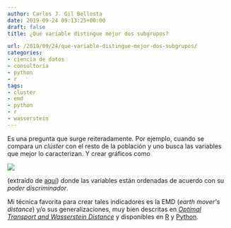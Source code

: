 ```yaml
---
author: Carlos J. Gil Bellosta
date: 2019-09-24 09:13:25+00:00
draft: false
title: ¿Qué variable distingue mejor dos subgrupos?

url: /2019/09/24/que-variable-distingue-mejor-dos-subgrupos/
categories:
- ciencia de datos
- consultoría
- python
- r
tags:
- cluster
- emd
- python
- r
- wasserstein
---
```


Es una pregunta que surge reiteradamente. Por ejemplo, cuando se compara un _clúster_ con el resto de la población y uno busca las variables que mejor lo caracterizan. Y crear gráficos como

![](/wp-uploads/2019/09/clusters_pv.png#center)

(extraído de [aquí](http://www.eustat.eus/document/datos/ct_tipoen_analisia_i.pdf)) donde las variables están ordenadas de acuerdo con su _poder discriminador_.

Mi técnica favorita para crear tales indicadores es la EMD (_earth mover's distance_) y/o sus generalizaciones, muy bien descritas en [_Optimal Transport and Wasserstein Distance_](http://www.stat.cmu.edu/~larry/=sml/Opt.pdf) y disponibles en [R](https://cran.r-project.org/package=transport) y [Python](https://pot.readthedocs.io/en/stable/).